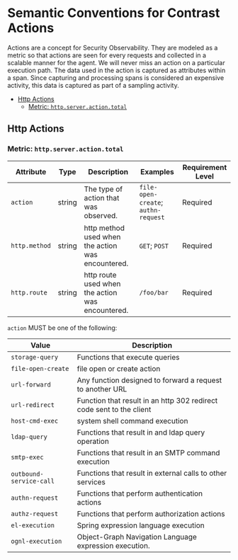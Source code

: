 # Semantic Conventions for Contrast Actions

Actions are a concept for Security Observability. They are modeled as a metric
so that actions are seen for every requests and collected in a scalable
manner for the agent. We will never miss an action on a particular execution path.
The data used in the action is captured as attributes within a span. Since
capturing and processing spans is considered an expensive activity, this data is captured
as part of a sampling activity.

<!-- toc -->

- [Http Actions](#http-actions)
  * [Metric: `http.server.action.total`](#metric-httpserveractiontotal)

<!-- tocstop -->

## Http Actions

### Metric: `http.server.action.total`

<!-- semconv metric.http.server.action.total(full) -->
| Attribute  | Type | Description  | Examples  | Requirement Level |
|---|---|---|---|---|
| `action` | string | The type of action that was observed. | `file-open-create`; `authn-request` | Required |
| `http.method` | string | http method used when the action was encountered. | `GET`; `POST` | Required |
| `http.route` | string | http route used when the action was encountered. | `/foo/bar` | Required |

`action` MUST be one of the following:

| Value  | Description |
|---|---|
| `storage-query` | Functions that execute queries |
| `file-open-create` | file open or create action |
| `url-forward` | Any function designed to forward a request to another URL |
| `url-redirect` | Function that result in an http 302 redirect code sent to the client |
| `host-cmd-exec` | system shell command execution |
| `ldap-query` | Functions that result in and ldap query operation |
| `smtp-exec` | Functions that result in an SMTP command execution |
| `outbound-service-call` | Functions that result in external calls to other services |
| `authn-request` | Functions that perform authentication actions |
| `authz-request` | Functions that perform authorization  actions |
| `el-execution` | Spring expression language execution |
| `ognl-execution` | Object-Graph Navigation Language expression execution. |
<!-- endsemconv -->
